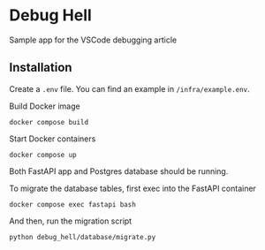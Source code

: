 # Debug Hell

Sample app for the VSCode debugging article

## Installation

Create a `.env` file. You can find an example in `/infra/example.env`.

Build Docker image

```shell
docker compose build
```

Start Docker containers

```shell
docker compose up
```

Both FastAPI app and Postgres database should be running.

To migrate the database tables, first exec into the FastAPI container

```shell
docker compose exec fastapi bash
```

And then, run the migration script

```shell
python debug_hell/database/migrate.py
```
